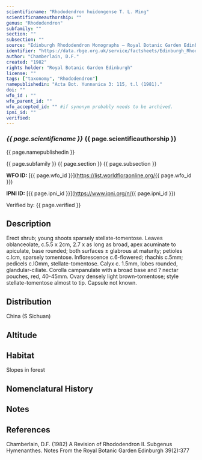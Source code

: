 ```yaml
---
scientificname: "Rhododendron huidongense T. L. Ming"
scientificnameauthorship: ""
genus: "Rhododendron"
subfamily: ""
section: ""
subsection: ""
source: "Edinburgh Rhododendron Monographs – Royal Botanic Garden Edinburgh"
identifier: "https://data.rbge.org.uk/service/factsheets/Edinburgh_Rhododendron_Monographs.xhtml"
author: "Chamberlain, D.F."
created: "1982"
rights holder: "Royal Botanic Garden Edinburgh"
license: ""
tags: ["taxonomy", "Rhododendron"]
namepublishedin: "Acta Bot. Yunnanica 3: 115, t.l (1981)."
doi: ""
wfo_id : ""
wfo_parent_id: ""
wfo_accepted_id: "" #if synonym probably needs to be archived.                      
ipni_id: ""
verified:
---
```

### _{{ page.scientificname }}_ {{ page.scientificauthorship }}
 {{ page.namepublishedin }}

{{ page.subfamily }} {{ page.section }} {{ page.subsection }}

**WFO ID:** [{{ page.wfo_id }}](https://list.worldfloraonline.org/{{ page.wfo_id }})

**IPNI ID:** [{{ page.ipni_id }}](https://www.ipni.org/n/{{ page.ipni_id }})

Verified by: {{ page.verified }}



## Description
Erect shrub; young shoots sparsely stellate-tomentose. Leaves oblanceolate, c.5.5 x 2cm, 2.7 x as long as broad, apex acuminate to apiculate, base rounded; both surfaces ± glabrous at maturity; petioles c.lcm, sparsely tomentose. Inflorescence c.6-flowered; rhachis c.5mm; pedicels c.lOmm, stellate-tomentose. Calyx c. 1.5mm, lobes rounded, glandular-ciliate. Corolla campanulate with a broad base and ? nectar pouches, red, 40-45mm. Ovary densely light brown-tomentose; style stellate-tomentose almost to tip. Capsule not known.

## Distribution
China (S Sichuan)

## Altitude


## Habitat
Slopes in forest

## Nomenclatural History

                       
## Notes


## References

Chamberlain, D.F. (1982) A Revision of Rhododendron II. Subgenus Hymenanthes. Notes From the Royal Botanic Garden Edinburgh 39(2):377
